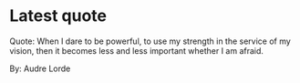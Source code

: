 # Latest quote 

Quote: When I dare to be powerful, to use my strength in the service of my vision, then it becomes less and less important whether I am afraid. 

By: Audre Lorde